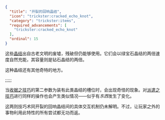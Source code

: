 ```json
{
  "title": "开裂的回响晶结",
  "icon": "trickster:cracked_echo_knot",
  "category": "trickster:items",
  "required_advancements": [
    "trickster:cracked_echo_knot"
  ],
  "ordinal": 15
}
```

这些[晶结](^trickster:items/knots)出自古老文明的废墟，残破但仍能够使用。它们会以绿宝石晶结的两倍速度自然充能，其容量则是钻石晶结的两倍。

这种晶结还有其他奇特的地方。

;;;;;

当[收据之技巧](^trickster:ploys/message#3)的第二参数为装有此类晶结的槽位时，会出现奇怪的现象。对[派遣之技巧](^trickster:ploys/message#2)进行同样的操作也会产生类似情况——似乎有*东西*发生了变化。


这两则技巧术同开裂的回响晶结间的具体交互机制仍未解明。不过，让玩家之外的事物利用此特性的所有尝试都无功而返。
